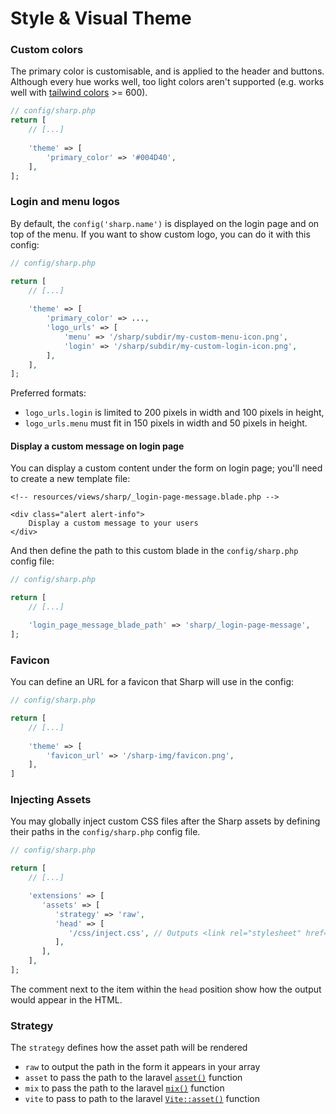 # Style & Visual Theme

### Custom colors

The primary color is customisable, and is applied to the header and buttons. Although every hue works well, too light colors aren't supported (e.g. works well with [tailwind colors](https://tailwindcss.com/docs/customizing-colors#color-palette-reference) >= 600).

```php
// config/sharp.php
return [
    // [...]
    
    'theme' => [
        'primary_color' => '#004D40',
    ],
];
```

### Login and menu logos

By default, the `config('sharp.name')` is displayed on the login page and on top of the menu. If you want to show custom logo, you can do it with this config:

```php
// config/sharp.php

return [
    // [...]
    
    'theme' => [
        'primary_color' => ...,
        'logo_urls' => [
            'menu' => '/sharp/subdir/my-custom-menu-icon.png',
            'login' => '/sharp/subdir/my-custom-login-icon.png',
        ],
    ],
];
```

Preferred formats:
- `logo_urls.login` is limited to 200 pixels in width and 100 pixels in height,
- `logo_urls.menu` must fit in 150 pixels in width and 50 pixels in height.

#### Display a custom message on login page

You can display a custom content under the form on login page; you'll need to create a new template file:

```blade
<!-- resources/views/sharp/_login-page-message.blade.php -->

<div class="alert alert-info">
    Display a custom message to your users
</div>
```

And then define the path to this custom blade in the `config/sharp.php` config file:

```php
// config/sharp.php

return [
    // [...]

    'login_page_message_blade_path' => 'sharp/_login-page-message',
];
```

### Favicon

You can define an URL for a favicon that Sharp will use in the config:

```php
// config/sharp.php

return [
    // [...]
    
    'theme' => [
        'favicon_url' => '/sharp-img/favicon.png',
    ],
]
```

### Injecting Assets

You may globally inject custom CSS files after the Sharp assets by defining their paths in the `config/sharp.php` config file.

```php
// config/sharp.php

return [
    // [...]

    'extensions' => [
       'assets' => [
          'strategy' => 'raw',
          'head' => [
             '/css/inject.css', // Outputs <link rel="stylesheet" href="/css/inject.css"> after sharp assets
          ],
       ],
    ],
];
```

The comment next to the item within the `head` position show how the output would appear in the HTML.

### Strategy

The `strategy` defines how the asset path will be rendered

- `raw` to output the path in the form it appears in your array
- `asset` to pass the path to the laravel [`asset()`](https://laravel.com/docs/5.6/helpers#method-asset) function
- `mix` to pass the path to the laravel [`mix()`](https://laravel.com/docs/5.6/helpers#method-mix) function
- `vite` to pass to path to the laravel [`Vite::asset()`](https://laravel.com/docs/10.x/vite#blade-processing-static-assets) function
